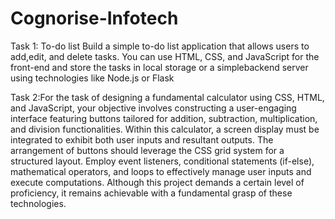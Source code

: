 # Cognorise-Infotech

Task 1: To-do list 
Build a simple to-do list application that allows users to add,edit, and delete tasks.
You can use HTML, CSS, and JavaScript for the front-end and store the tasks in local
storage or a simplebackend server using technologies like Node.js or Flask

Task 2:For the task of designing a fundamental calculator using CSS, HTML, and
JavaScript, your objective involves constructing a user-engaging interface
featuring buttons tailored for addition, subtraction, multiplication, and division
functionalities.
Within this calculator, a screen display must be integrated to exhibit both user
inputs and resultant outputs. The arrangement of buttons should leverage the CSS
grid system for a structured layout. Employ event listeners, conditional statements
(if-else), mathematical operators, and loops to effectively manage user inputs and
execute computations.
Although this project demands a certain level of proficiency, it remains achievable
with a fundamental grasp of these technologies.
